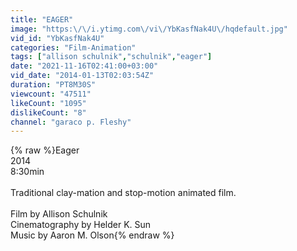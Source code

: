 ```yaml
---
title: "EAGER"
image: "https:\/\/i.ytimg.com\/vi\/YbKasfNak4U\/hqdefault.jpg"
vid_id: "YbKasfNak4U"
categories: "Film-Animation"
tags: ["allison schulnik","schulnik","eager"]
date: "2021-11-16T02:41:00+03:00"
vid_date: "2014-01-13T02:03:54Z"
duration: "PT8M30S"
viewcount: "47511"
likeCount: "1095"
dislikeCount: "8"
channel: "garaco p. Fleshy"
---
```

{% raw %}Eager<br />2014<br />8:30min<br /><br />Traditional clay-mation and stop-motion animated film.<br /><br />Film by Allison Schulnik<br />Cinematography by Helder K. Sun<br />Music by Aaron M. Olson{% endraw %}
